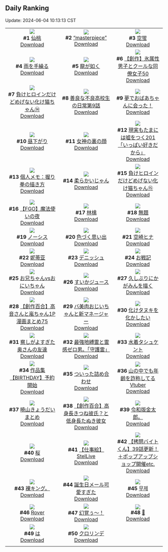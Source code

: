 ## Daily Ranking
Update: 2024-06-04 10:13:13 CST

|      |      |      |
| :----: | :----: | :----: |
| ![](https://i.pixiv.re/c/240x480/img-master/img/2024/06/01/00/00/35/119225116_p0_master1200.jpg)<br>**#1** [仙桃](https://www.pixiv.net/artworks/119225116)<br>[Download](https://i.pixiv.re/img-original/img/2024/06/01/00/00/35/119225116_p0.png) | ![](https://i.pixiv.re/c/240x480/img-master/img/2024/06/01/00/00/45/119225154_p0_master1200.jpg)<br>**#2** [“masterpiece”](https://www.pixiv.net/artworks/119225154)<br>[Download](https://i.pixiv.re/img-original/img/2024/06/01/00/00/45/119225154_p0.jpg) | ![](https://i.pixiv.re/c/240x480/img-master/img/2024/06/02/00/00/38/119258477_p0_master1200.jpg)<br>**#3** [空蛍](https://www.pixiv.net/artworks/119258477)<br>[Download](https://i.pixiv.re/img-original/img/2024/06/02/00/00/38/119258477_p0.jpg) |
| ![](https://i.pixiv.re/c/240x480/img-master/img/2024/06/02/00/00/25/119258429_p0_master1200.jpg)<br>**#4** [雨を手繰る](https://www.pixiv.net/artworks/119258429)<br>[Download](https://i.pixiv.re/img-original/img/2024/06/02/00/00/25/119258429_p0.jpg) | ![](https://i.pixiv.re/c/240x480/img-master/img/2024/06/01/00/00/27/119225068_p0_master1200.jpg)<br>**#5** [龍が如く](https://www.pixiv.net/artworks/119225068)<br>[Download](https://i.pixiv.re/img-original/img/2024/06/01/00/00/27/119225068_p0.png) | ![](https://i.pixiv.re/c/240x480/img-master/img/2024/06/02/00/04/11/119258837_p0_master1200.jpg)<br>**#6** [【創作】氷属性男子とクールな同僚女子50](https://www.pixiv.net/artworks/119258837)<br>[Download](https://i.pixiv.re/img-original/img/2024/06/02/00/04/11/119258837_p0.jpg) |
| ![](https://i.pixiv.re/c/240x480/img-master/img/2024/06/01/00/01/54/119225330_p0_master1200.jpg)<br>**#7** [負けヒロインだけどめげない化け猫ちゃん⑭](https://www.pixiv.net/artworks/119225330)<br>[Download](https://i.pixiv.re/img-original/img/2024/06/01/00/01/54/119225330_p0.png) | ![](https://i.pixiv.re/c/240x480/img-master/img/2024/06/02/00/03/28/119258795_p0_master1200.jpg)<br>**#8** [善良な不良高校生の日常第9話](https://www.pixiv.net/artworks/119258795)<br>[Download](https://i.pixiv.re/img-original/img/2024/06/02/00/03/28/119258795_p0.jpg) | ![](https://i.pixiv.re/c/240x480/img-master/img/2024/06/02/16/14/04/119277942_p0_master1200.jpg)<br>**#9** [夢でおばあちゃんに会った！](https://www.pixiv.net/artworks/119277942)<br>[Download](https://i.pixiv.re/img-original/img/2024/06/02/16/14/04/119277942_p0.jpg) |
| ![](https://i.pixiv.re/c/240x480/img-master/img/2024/06/01/00/00/37/119225129_p0_master1200.jpg)<br>**#10** [昼下がり](https://www.pixiv.net/artworks/119225129)<br>[Download](https://i.pixiv.re/img-original/img/2024/06/01/00/00/37/119225129_p0.jpg) | ![](https://i.pixiv.re/c/240x480/img-master/img/2024/06/01/21/30/05/119252923_p0_master1200.jpg)<br>**#11** [女神の裏の顔](https://www.pixiv.net/artworks/119252923)<br>[Download](https://i.pixiv.re/img-original/img/2024/06/01/21/30/05/119252923_p0.jpg) | ![](https://i.pixiv.re/c/240x480/img-master/img/2024/06/02/18/24/31/119280972_p0_master1200.jpg)<br>**#12** [現実もたまには嘘をつく201「いっぱい好きだから」](https://www.pixiv.net/artworks/119280972)<br>[Download](https://i.pixiv.re/img-original/img/2024/06/02/18/24/31/119280972_p0.jpg) |
| ![](https://i.pixiv.re/c/240x480/img-master/img/2024/06/01/06/00/08/119232545_p0_master1200.jpg)<br>**#13** [個人メモ：握り拳の描き方](https://www.pixiv.net/artworks/119232545)<br>[Download](https://i.pixiv.re/img-original/img/2024/06/01/06/00/08/119232545_p0.jpg) | ![](https://i.pixiv.re/c/240x480/img-master/img/2024/06/01/20/31/27/119250940_p0_master1200.jpg)<br>**#14** [柔らかいじゃん](https://www.pixiv.net/artworks/119250940)<br>[Download](https://i.pixiv.re/img-original/img/2024/06/01/20/31/27/119250940_p0.jpg) | ![](https://i.pixiv.re/c/240x480/img-master/img/2024/06/02/01/21/48/119261409_p0_master1200.jpg)<br>**#15** [負けヒロインだけどめげない化け猫ちゃん⑮](https://www.pixiv.net/artworks/119261409)<br>[Download](https://i.pixiv.re/img-original/img/2024/06/02/01/21/48/119261409_p0.png) |
| ![](https://i.pixiv.re/c/240x480/img-master/img/2024/06/02/00/37/20/119260063_p0_master1200.jpg)<br>**#16** [【FGO】魔法使いの夜](https://www.pixiv.net/artworks/119260063)<br>[Download](https://i.pixiv.re/img-original/img/2024/06/02/00/37/20/119260063_p0.jpg) | ![](https://i.pixiv.re/c/240x480/img-master/img/2024/06/01/18/10/05/119246749_p0_master1200.jpg)<br>**#17** [林檎](https://www.pixiv.net/artworks/119246749)<br>[Download](https://i.pixiv.re/img-original/img/2024/06/01/18/10/05/119246749_p0.png) | ![](https://i.pixiv.re/c/240x480/img-master/img/2024/06/01/00/08/34/119225816_p0_master1200.jpg)<br>**#18** [無題](https://www.pixiv.net/artworks/119225816)<br>[Download](https://i.pixiv.re/img-original/img/2024/06/01/00/08/34/119225816_p0.png) |
| ![](https://i.pixiv.re/c/240x480/img-master/img/2024/06/02/00/14/03/119259267_p0_master1200.jpg)<br>**#19** [ノーシス](https://www.pixiv.net/artworks/119259267)<br>[Download](https://i.pixiv.re/img-original/img/2024/06/02/00/14/03/119259267_p0.jpg) | ![](https://i.pixiv.re/c/240x480/img-master/img/2024/06/02/19/14/11/119248127_p0_master1200.jpg)<br>**#20** [色づく思い出](https://www.pixiv.net/artworks/119248127)<br>[Download](https://i.pixiv.re/img-original/img/2024/06/02/19/14/11/119248127_p0.jpg) | ![](https://i.pixiv.re/c/240x480/img-master/img/2024/06/01/00/00/59/119225198_p0_master1200.jpg)<br>**#21** [空崎ヒナ](https://www.pixiv.net/artworks/119225198)<br>[Download](https://i.pixiv.re/img-original/img/2024/06/01/00/00/59/119225198_p0.jpg) |
| ![](https://i.pixiv.re/c/240x480/img-master/img/2024/06/01/17/30/36/119245676_p0_master1200.jpg)<br>**#22** [妮蒂亚](https://www.pixiv.net/artworks/119245676)<br>[Download](https://i.pixiv.re/img-original/img/2024/06/01/17/30/36/119245676_p0.jpg) | ![](https://i.pixiv.re/c/240x480/img-master/img/2024/06/01/20/30/04/119250869_p0_master1200.jpg)<br>**#23** [デニッシュ](https://www.pixiv.net/artworks/119250869)<br>[Download](https://i.pixiv.re/img-original/img/2024/06/01/20/30/04/119250869_p0.png) | ![](https://i.pixiv.re/c/240x480/img-master/img/2024/06/02/23/55/57/119294298_p0_master1200.jpg)<br>**#24** [お戦記](https://www.pixiv.net/artworks/119294298)<br>[Download](https://i.pixiv.re/img-original/img/2024/06/02/23/55/57/119294298_p0.png) |
| ![](https://i.pixiv.re/c/240x480/img-master/img/2024/06/02/13/12/05/119273656_p0_master1200.jpg)<br>**#25** [お兄ちゃんvsおにいちゃん](https://www.pixiv.net/artworks/119273656)<br>[Download](https://i.pixiv.re/img-original/img/2024/06/02/13/12/05/119273656_p0.jpg) | ![](https://i.pixiv.re/c/240x480/img-master/img/2024/06/02/20/30/03/119286096_p0_master1200.jpg)<br>**#26** [すいかジュース](https://www.pixiv.net/artworks/119286096)<br>[Download](https://i.pixiv.re/img-original/img/2024/06/02/20/30/03/119286096_p0.png) | ![](https://i.pixiv.re/c/240x480/img-master/img/2024/06/01/00/01/10/119225232_p0_master1200.jpg)<br>**#27** [久しぶりにかがみんを描く](https://www.pixiv.net/artworks/119225232)<br>[Download](https://i.pixiv.re/img-original/img/2024/06/01/00/01/10/119225232_p0.png) |
| ![](https://i.pixiv.re/c/240x480/img-master/img/2024/06/01/00/03/50/119225528_p0_master1200.jpg)<br>**#28** [【創作百合】高音さんと嵐ちゃん1P漫画まとめ75](https://www.pixiv.net/artworks/119225528)<br>[Download](https://i.pixiv.re/img-original/img/2024/06/01/00/03/50/119225528_p0.jpg) | ![](https://i.pixiv.re/c/240x480/img-master/img/2024/06/02/00/02/57/119258760_p0_master1200.jpg)<br>**#29** [バ美肉おじいちゃんと新マネージャー](https://www.pixiv.net/artworks/119258760)<br>[Download](https://i.pixiv.re/img-original/img/2024/06/02/00/02/57/119258760_p0.jpg) | ![](https://i.pixiv.re/c/240x480/img-master/img/2024/06/02/00/03/08/119258768_p0_master1200.jpg)<br>**#30** [化けタヌキを化かしたい](https://www.pixiv.net/artworks/119258768)<br>[Download](https://i.pixiv.re/img-original/img/2024/06/02/00/03/08/119258768_p0.png) |
| ![](https://i.pixiv.re/c/240x480/img-master/img/2024/06/01/00/09/53/119225883_p0_master1200.jpg)<br>**#31** [察しがよすぎた奥さんの友達](https://www.pixiv.net/artworks/119225883)<br>[Download](https://i.pixiv.re/img-original/img/2024/06/01/00/09/53/119225883_p0.jpg) | ![](https://i.pixiv.re/c/240x480/img-master/img/2024/06/02/10/19/40/119269876_p0_master1200.jpg)<br>**#32** [最強地縛霊と霊感ゼロ男。「守護霊」](https://www.pixiv.net/artworks/119269876)<br>[Download](https://i.pixiv.re/img-original/img/2024/06/02/10/19/40/119269876_p0.png) | ![](https://i.pixiv.re/c/240x480/img-master/img/2024/06/01/00/00/49/119225168_p0_master1200.jpg)<br>**#33** [水着タシュケント](https://www.pixiv.net/artworks/119225168)<br>[Download](https://i.pixiv.re/img-original/img/2024/06/01/00/00/49/119225168_p0.jpg) |
| ![](https://i.pixiv.re/c/240x480/img-master/img/2024/06/01/10/57/18/119237149_p0_master1200.jpg)<br>**#34** [作品集【BIRTHDAY】予約開始](https://www.pixiv.net/artworks/119237149)<br>[Download](https://i.pixiv.re/img-original/img/2024/06/01/10/57/18/119237149_p0.jpg) | ![](https://i.pixiv.re/c/240x480/img-master/img/2024/06/02/02/18/43/119262720_p0_master1200.jpg)<br>**#35** [ついった詰め合わせ](https://www.pixiv.net/artworks/119262720)<br>[Download](https://i.pixiv.re/img-original/img/2024/06/02/02/18/43/119262720_p0.jpg) | ![](https://i.pixiv.re/c/240x480/img-master/img/2024/06/01/20/22/30/119250633_p0_master1200.jpg)<br>**#36** [山の中でも年齢を詐称してるVtuber](https://www.pixiv.net/artworks/119250633)<br>[Download](https://i.pixiv.re/img-original/img/2024/06/01/20/22/30/119250633_p0.png) |
| ![](https://i.pixiv.re/c/240x480/img-master/img/2024/06/01/23/35/16/119257481_p0_master1200.jpg)<br>**#37** [暁山きょうだいまとめ](https://www.pixiv.net/artworks/119257481)<br>[Download](https://i.pixiv.re/img-original/img/2024/06/01/23/35/16/119257481_p0.jpg) | ![](https://i.pixiv.re/c/240x480/img-master/img/2024/06/02/22/06/24/119289930_p0_master1200.jpg)<br>**#38** [【創作百合】高身長きつね彼氏？と低身長たぬき彼女](https://www.pixiv.net/artworks/119289930)<br>[Download](https://i.pixiv.re/img-original/img/2024/06/02/22/06/24/119289930_p0.jpg) | ![](https://i.pixiv.re/c/240x480/img-master/img/2024/06/01/18/26/10/119247155_p0_master1200.jpg)<br>**#39** [令和版金太郎。](https://www.pixiv.net/artworks/119247155)<br>[Download](https://i.pixiv.re/img-original/img/2024/06/01/18/26/10/119247155_p0.jpg) |
| ![](https://i.pixiv.re/c/240x480/img-master/img/2024/06/02/00/00/31/119258446_p0_master1200.jpg)<br>**#40** [桜](https://www.pixiv.net/artworks/119258446)<br>[Download](https://i.pixiv.re/img-original/img/2024/06/02/00/00/31/119258446_p0.jpg) | ![](https://i.pixiv.re/c/240x480/img-master/img/2024/06/01/00/00/29/119225079_p0_master1200.jpg)<br>**#41** [【仕事絵】StelLive](https://www.pixiv.net/artworks/119225079)<br>[Download](https://i.pixiv.re/img-original/img/2024/06/01/00/00/29/119225079_p0.jpg) | ![](https://i.pixiv.re/c/240x480/img-master/img/2024/06/02/12/00/51/119272039_p0_master1200.jpg)<br>**#42** [【拷問バイトくん】39話更新！＋ポップアップショップ開催etc.](https://www.pixiv.net/artworks/119272039)<br>[Download](https://i.pixiv.re/img-original/img/2024/06/02/12/00/51/119272039_p0.jpg) |
| ![](https://i.pixiv.re/c/240x480/img-master/img/2024/06/01/23/03/32/119256383_p0_master1200.jpg)<br>**#43** [裸キング。](https://www.pixiv.net/artworks/119256383)<br>[Download](https://i.pixiv.re/img-original/img/2024/06/01/23/03/32/119256383_p0.jpg) | ![](https://i.pixiv.re/c/240x480/img-master/img/2024/06/01/18/27/50/119247203_p0_master1200.jpg)<br>**#44** [誕生日メール可愛すぎた](https://www.pixiv.net/artworks/119247203)<br>[Download](https://i.pixiv.re/img-original/img/2024/06/01/18/27/50/119247203_p0.png) | ![](https://i.pixiv.re/c/240x480/img-master/img/2024/06/02/00/26/53/119259712_p0_master1200.jpg)<br>**#45** [무제](https://www.pixiv.net/artworks/119259712)<br>[Download](https://i.pixiv.re/img-original/img/2024/06/02/00/26/53/119259712_p0.png) |
| ![](https://i.pixiv.re/c/240x480/img-master/img/2024/06/01/09/00/36/119235201_p0_master1200.jpg)<br>**#46** [Rover](https://www.pixiv.net/artworks/119235201)<br>[Download](https://i.pixiv.re/img-original/img/2024/06/01/09/00/36/119235201_p0.png) | ![](https://i.pixiv.re/c/240x480/img-master/img/2024/06/01/19/48/17/119249437_p0_master1200.jpg)<br>**#47** [幻覚ぅ〜！](https://www.pixiv.net/artworks/119249437)<br>[Download](https://i.pixiv.re/img-original/img/2024/06/01/19/48/17/119249437_p0.jpg) | ![](https://i.pixiv.re/c/240x480/img-master/img/2024/06/01/00/58/30/119227549_p0_master1200.jpg)<br>**#48** [🔗](https://www.pixiv.net/artworks/119227549)<br>[Download](https://i.pixiv.re/img-original/img/2024/06/01/00/58/30/119227549_p0.jpg) |
| ![](https://i.pixiv.re/c/240x480/img-master/img/2024/06/01/19/37/10/119249145_p0_master1200.jpg)<br>**#49** [は](https://www.pixiv.net/artworks/119249145)<br>[Download](https://i.pixiv.re/img-original/img/2024/06/01/19/37/10/119249145_p0.png) | ![](https://i.pixiv.re/c/240x480/img-master/img/2024/06/01/00/59/20/119227578_p0_master1200.jpg)<br>**#50** [クロリンデ](https://www.pixiv.net/artworks/119227578)<br>[Download](https://i.pixiv.re/img-original/img/2024/06/01/00/59/20/119227578_p0.jpg) |
|      |
